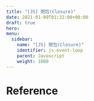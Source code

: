 ```yaml
---
title: "[JS] 閉包(Closure)"
date: 2021-01-09T01:32:00+08:00
draft: true
hero: 
menu:
  sidebar:
    name: "[JS] 閉包(Closure)"
    identifier: js-event-loop
    parent: Javascript
    weight: 1000
---
```

# Reference